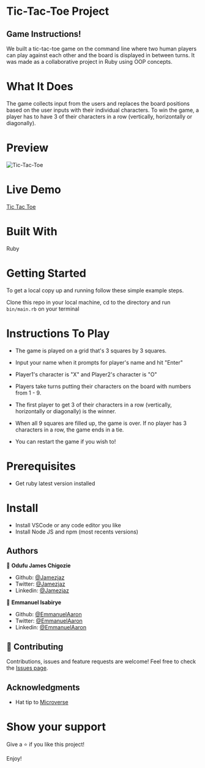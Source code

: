 # Tic-Tac-Toe Project
## Game Instructions!
We built a tic-tac-toe game on the command line where two human players can play against each other and the board is displayed in between turns.
It was made as a collaborative project in Ruby using OOP concepts.

# What It Does
The game collects input from the users and replaces the board positions based on the user inputs with their individual characters.
To win the game, a player has to have 3 of their characters in a row (vertically, horizontally or diagonally).

# Preview
![Tic-Tac-Toe](https://user-images.githubusercontent.com/57812000/82552224-54629c80-9b27-11ea-9182-d4f7f26443a1.png)

# Live Demo
[Tic Tac Toe](https://repl.it/@Jamezjaz/Tic-Tac-Toe)

# Built With
Ruby

# Getting Started
To get a local copy up and running follow these simple example steps.

Clone this repo in your local machine, cd to the directory and run `bin/main.rb` on your terminal

# Instructions To Play
- The game is played on a grid that's 3 squares by 3 squares.

- Input your name when it prompts for player's name and hit "Enter"

- Player1's character is "X" and Player2's character is "O"

- Players take turns putting their characters on the board with numbers from 1 - 9.

- The first player to get 3 of their characters in a row (vertically, horizontally or diagonally) is the winner.

- When all 9 squares are filled up, the game is over. If no player has 3 characters in a row, the game ends in a tie.

- You can restart the game if you wish to!

# Prerequisites
- Get ruby latest version installed

# Install
- Install VSCode or any code editor you like
- Install Node JS and npm (most recents versions)


## Authors

👤 **Odufu James Chigozie**

- Github: [@Jamezjaz](https://github.com/jamezjaz)
- Twitter: [@Jamezjaz](https://twitter.com/jamezjaz90)
- Linkedin: [@Jamezjaz](https://linkedin.com/in/james-odufu-ba2a4a125)

👤 **Emmanuel Isabirye**

- Github: [@EmmanuelAaron](https://github.com/Emmanuelaaron)
- Twitter: [@EmmanuelAaron](https://twitter.com/EmmanuelIsabir1)
- Linkedin: [@EmmanuelAaron](https://www.linkedin.com/in/fullstackwebdev-emma/)

## 🤝 Contributing
Contributions, issues and feature requests are welcome!
Feel free to check the [Issues page](https://github.com/Emmanuelaaron/tic-tak-toe/issues).

## Acknowledgments
- Hat tip to [Microverse](https://microverse.org)

# Show your support
Give a ⭐️ if you like this project!

Enjoy!